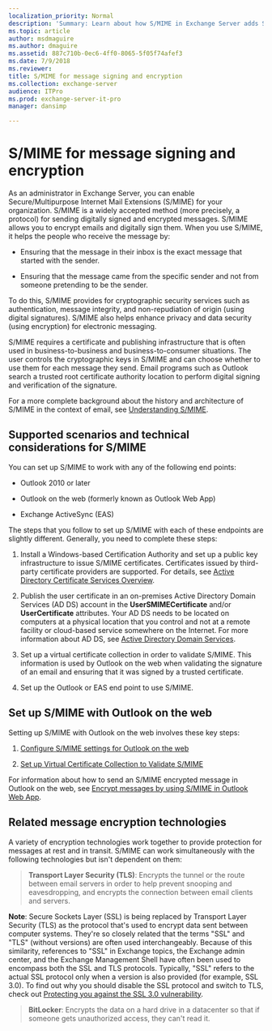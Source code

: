 ```yaml
---
localization_priority: Normal
description: 'Summary: Learn about how S/MIME in Exchange Server adds S/MIME-based security and lets you encrypt and digitally sign emails.'
ms.topic: article
author: msdmaguire
ms.author: dmaguire
ms.assetid: 887c710b-0ec6-4ff0-8065-5f05f74afef3
ms.date: 7/9/2018
ms.reviewer: 
title: S/MIME for message signing and encryption
ms.collection: exchange-server
audience: ITPro
ms.prod: exchange-server-it-pro
manager: dansimp

---
```


# S/MIME for message signing and encryption

As an administrator in Exchange Server, you can enable Secure/Multipurpose Internet Mail Extensions (S/MIME) for your organization. S/MIME is a widely accepted method (more precisely, a protocol) for sending digitally signed and encrypted messages. S/MIME allows you to encrypt emails and digitally sign them. When you use S/MIME, it helps the people who receive the message by:

- Ensuring that the message in their inbox is the exact message that started with the sender.

- Ensuring that the message came from the specific sender and not from someone pretending to be the sender.

To do this, S/MIME provides for cryptographic security services such as authentication, message integrity, and non-repudiation of origin (using digital signatures). S/MIME also helps enhance privacy and data security (using encryption) for electronic messaging.

S/MIME requires a certificate and publishing infrastructure that is often used in business-to-business and business-to-consumer situations. The user controls the cryptographic keys in S/MIME and can choose whether to use them for each message they send. Email programs such as Outlook search a trusted root certificate authority location to perform digital signing and verification of the signature.

For a more complete background about the history and architecture of S/MIME in the context of email, see [Understanding S/MIME](https://go.microsoft.com/fwlink/p/?LinkID=393948).

## Supported scenarios and technical considerations for S/MIME

You can set up S/MIME to work with any of the following end points:

- Outlook 2010 or later

- Outlook on the web (formerly known as Outlook Web App)

- Exchange ActiveSync (EAS)

The steps that you follow to set up S/MIME with each of these endpoints are slightly different. Generally, you need to complete these steps:

1. Install a Windows-based Certification Authority and set up a public key infrastructure to issue S/MIME certificates. Certificates issued by third-party certificate providers are supported. For details, see [Active Directory Certificate Services Overview](https://technet.microsoft.com/library/hh831740.aspx).

2. Publish the user certificate in an on-premises Active Directory Domain Services (AD DS) account in the **UserSMIMECertificate** and/or **UserCertificate** attributes. Your AD DS needs to be located on computers at a physical location that you control and not at a remote facility or cloud-based service somewhere on the Internet. For more information about AD DS, see [Active Directory Domain Services](https://go.microsoft.com/fwlink/p/?LinkID=394064).

3. Set up a virtual certificate collection in order to validate S/MIME. This information is used by Outlook on the web when validating the signature of an email and ensuring that it was signed by a trusted certificate.

4. Set up the Outlook or EAS end point to use S/MIME.

## Set up S/MIME with Outlook on the web

Setting up S/MIME with Outlook on the web involves these key steps:

1. [Configure S/MIME settings for Outlook on the web](http://technet.microsoft.com/library/c7dee22c-9b5b-425c-91a9-d093204ff84e.aspx)

2. [Set up Virtual Certificate Collection to Validate S/MIME](http://technet.microsoft.com/library/04a616e6-197c-490c-ae8c-c8d5f0f0b3dd.aspx)

For information about how to send an S/MIME encrypted message in Outlook on the web, see [Encrypt messages by using S/MIME in Outlook Web App](https://go.microsoft.com/fwlink/p/?LinkId=392520).

## Related message encryption technologies

A variety of encryption technologies work together to provide protection for messages at rest and in transit. S/MIME can work simultaneously with the following technologies but isn't dependent on them:

> **Transport Layer Security (TLS)**: Encrypts the tunnel or the route between email servers in order to help prevent snooping and eavesdropping, and encrypts the connection between email clients and servers.

**Note**: Secure Sockets Layer (SSL) is being replaced by Transport Layer Security (TLS) as the protocol that's used to encrypt data sent between computer systems. They're so closely related that the terms "SSL" and "TLS" (without versions) are often used interchangeably. Because of this similarity, references to "SSL" in Exchange topics, the Exchange admin center, and the Exchange Management Shell have often been used to encompass both the SSL and TLS protocols. Typically, "SSL" refers to the actual SSL protocol only when a version is also provided (for example, SSL 3.0). To find out why you should disable the SSL protocol and switch to TLS, check out [Protecting you against the SSL 3.0 vulnerability](https://blogs.office.com/2014/10/29/protecting-ssl-3-0-vulnerability/).

> **BitLocker**: Encrypts the data on a hard drive in a datacenter so that if someone gets unauthorized access, they can't read it.
